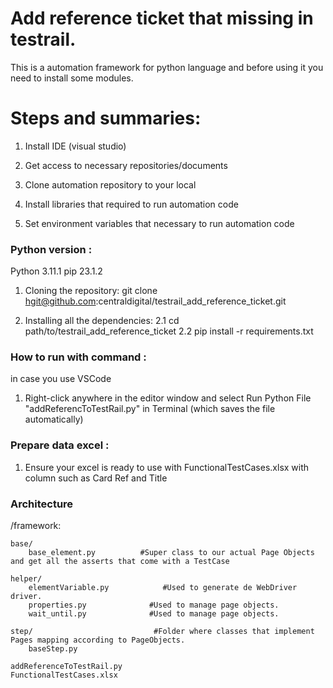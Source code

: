 # Add reference ticket that missing in testrail.
This is a automation framework for python language and before using it you need to install some modules.

# Steps and summaries:

1. Install IDE (visual studio)

2. Get access to necessary repositories/documents

3. Clone automation repository to your local

4. Install libraries that required to run automation code

5. Set environment variables that necessary to run automation code

### Python version : 
Python 3.11.1
pip 23.1.2

1. Cloning the repository:
    git clone hgit@github.com:centraldigital/testrail_add_reference_ticket.git

2. Installing all the dependencies:
    2.1 cd path/to/testrail_add_reference_ticket
    2.2 pip install -r requirements.txt

### How to run with command :
in case you use VSCode
1. Right-click anywhere in the editor window and select Run Python File "addReferencToTestRail.py" in Terminal (which saves the file automatically)

### Prepare data excel : 
1. Ensure your excel is ready to use with FunctionalTestCases.xlsx with column such as Card Ref and Title

### Architecture
/framework:

    base/
        base_element.py          #Super class to our actual Page Objects and get all the asserts that come with a TestCase

    helper/
        elementVariable.py            #Used to generate de WebDriver driver.
        properties.py              #Used to manage page objects.
        wait_until.py              #Used to manage page objects.

    step/                           #Folder where classes that implement Pages mapping according to PageObjects.
        baseStep.py

    addReferenceToTestRail.py
    FunctionalTestCases.xlsx